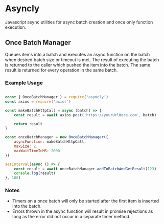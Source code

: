 # Asyncly

Javascript async utilities for async batch creation and once only function execution.

## Once Batch Manager
Queues items into a batch and executes an async function on the batch when desired batch size or timeout is met. The result of executing the batch is returned to the caller which pushed the item into the batch. The same result is returned for every operation in the same batch.

### Example Usage
````javascript

const { OnceBatchManager } = require('asyncly')
const axios = require('axios')

const makeBatchHttpCall = async (batch) => {
    const result = await axios.post('https://yourUrlHere.com', batch)

    return result
}

const onceBatchManager = new OnceBatchManager({
    asyncFunction: makeBatchHttpCall,
    maxSize: 2,
    maxWaitTimeInMS: 2000
})

setInterval(async () => {
    const result = await onceBatchManager.addToBatchAndGetResult(123)
    console.log(result)
}, 100)
````

### Notes
- Timers on a once batch will only be started after the first item is inserted into the batch.
- Errors thrown in the async function will result in promise rejections as long as the error did not occur in a separate timer method.

